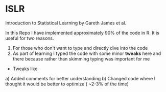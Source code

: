 # ISLR
Introduction to Statistical Learning by Gareth James et al.

In this Repo I have implemented approximately 90% of the code in R. It is useful for two reasons.

1) For those who don't want to type and directly dive into the code
2) As part of learning I typed the code with some minor **tweaks** here and there because rather than skimming typing was important for me

- Tweaks like

a) Added comments for better understanding
b) Changed code where I thought it would be better to optimize ( ~2-3% of the time)




